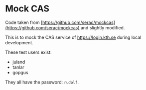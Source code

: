 # Mock CAS

Code taken from [https://github.com/serac/mockcas](https://github.com/serac/mockcas) and slightly modified.

This is to mock the CAS service of https://login.kth.se during local development.

These test users exist:

- juland
- tanlar
- gopgus

They all have the password: `rudolf`.

